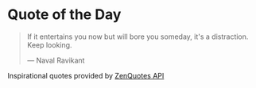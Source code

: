 # Quote of the Day

<!-- QUOTE_START -->
> If it entertains you now but will bore you someday, it's a distraction. Keep looking.
>
> — Naval Ravikant

Inspirational quotes provided by <a href="https://zenquotes.io/" target="_blank">ZenQuotes API</a>
<!-- QUOTE_END -->